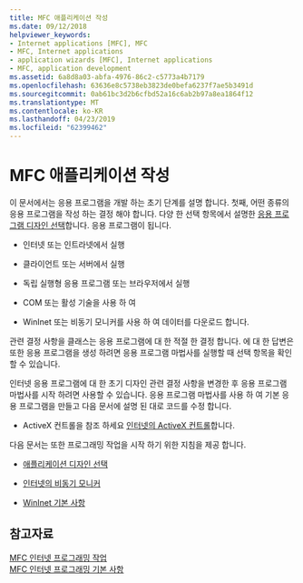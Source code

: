 ```yaml
---
title: MFC 애플리케이션 작성
ms.date: 09/12/2018
helpviewer_keywords:
- Internet applications [MFC], MFC
- MFC, Internet applications
- application wizards [MFC], Internet applications
- MFC, application development
ms.assetid: 6a8d8a03-abfa-4976-86c2-c5773a4b7179
ms.openlocfilehash: 63636e8c5738eb3823de0befa6237f7ae5b3491d
ms.sourcegitcommit: 0ab61bc3d2b6cfbd52a16c6ab2b97a8ea1864f12
ms.translationtype: MT
ms.contentlocale: ko-KR
ms.lasthandoff: 04/23/2019
ms.locfileid: "62399462"
---
```

# <a name="writing-mfc-applications"></a>MFC 애플리케이션 작성

이 문서에서는 응용 프로그램을 개발 하는 초기 단계를 설명 합니다. 첫째, 어떤 종류의 응용 프로그램을 작성 하는 결정 해야 합니다. 다양 한 선택 항목에서 설명한 [응용 프로그램 디자인 선택](../mfc/application-design-choices.md)합니다. 응용 프로그램이 됩니다.

- 인터넷 또는 인트라넷에서 실행

- 클라이언트 또는 서버에서 실행

- 독립 실행형 응용 프로그램 또는 브라우저에서 실행

- COM 또는 활성 기술을 사용 하 여

- WinInet 또는 비동기 모니커를 사용 하 여 데이터를 다운로드 합니다.

관련 결정 사항을 클래스는 응용 프로그램에 대 한 적절 한 결정 합니다. 에 대 한 답변은 또한 응용 프로그램을 생성 하려면 응용 프로그램 마법사를 실행할 때 선택 항목을 확인할 수 있습니다.

인터넷 응용 프로그램에 대 한 초기 디자인 관련 결정 사항을 변경한 후 응용 프로그램 마법사를 시작 하려면 사용할 수 있습니다. 응용 프로그램 마법사를 사용 하 여 기본 응용 프로그램을 만들고 다음 문서에 설명 된 대로 코드를 수정 합니다.

- ActiveX 컨트롤을 참조 하세요 [인터넷의 ActiveX 컨트롤](../mfc/activex-controls-on-the-internet.md)합니다.

다음 문서는 또한 프로그래밍 작업을 시작 하기 위한 지침을 제공 합니다.

- [애플리케이션 디자인 선택](../mfc/application-design-choices.md)

- [인터넷의 비동기 모니커](../mfc/asynchronous-monikers-on-the-internet.md)

- [WinInet 기본 사항](../mfc/wininet-basics.md)

## <a name="see-also"></a>참고자료

[MFC 인터넷 프로그래밍 작업](../mfc/mfc-internet-programming-tasks.md)<br/>
[MFC 인터넷 프로그래밍 기본 사항](../mfc/mfc-internet-programming-basics.md)
